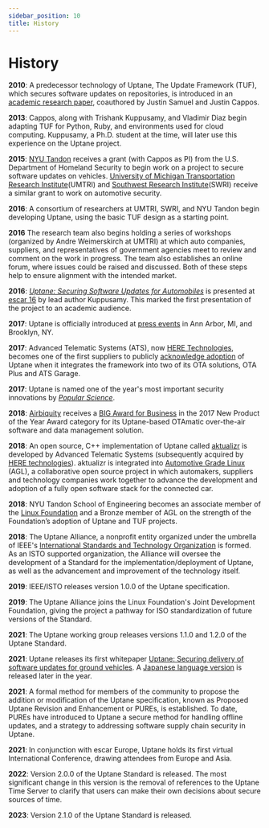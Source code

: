 ```yaml
---
sidebar_position: 10
title: History
---
```


# History

**2010**: A predecessor technology of Uptane, The Update Framework (TUF), which
secures software updates on repositories, is introduced in an [academic research paper](../../../static/papers/samuel_ccs_2010.pdf),
coauthored by Justin Samuel and Justin Cappos.

**2013**: Cappos, along with Trishank Kuppusamy, and Vladimir Diaz begin
adapting TUF for Python, Ruby, and environments used
for cloud computing. Kuppusamy, a Ph.D. student at the time, will later
use this experience on the Uptane project.

**2015**: [NYU Tandon](https://engineering.nyu.edu/) receives a grant (with
Cappos as PI) from the U.S. Department of Homeland Security to begin work on
a project to secure software updates on vehicles. [University of Michigan Transportation Research Institute](https://umtri.umich.edu/)(UMTRI)
and [Southwest Research Institute](https://www.swri.org/)(SWRI) receive a
similar grant to work on automotive security.

**2016**: A consortium of researchers at
UMTRI, SWRI, and NYU Tandon begin developing Uptane, using the basic
TUF design as a starting point.

**2016** The research team also begins holding a series of workshops (organized by
Andre Weimerskirch at UMTRI) at which auto companies, suppliers, and representatives of government agencies
meet to review and comment on the work in progress. The team also establishes an online forum,
where issues could be raised and discussed. Both of these steps help to ensure
alignment with the intended market.

**2016**: [_Uptane: Securing Software Updates for Automobiles_](../../../static/papers/kuppusamy_escar_16.pdf)
is presented at [escar 16](https://www.escar.info/escar-europe/history.html) by
lead author Kuppusamy. This
marked the first presentation of the project to an academic audience.

**2017**: Uptane is officially introduced at [press events](https://www.forbes.com/sites/leemathews/2017/01/19/uptane-will-protect-your-connected-car-from-hackers/#233b99d019be) in Ann Arbor, MI, and Brooklyn, NY.

**2017**: Advanced Telematic Systems (ATS), now [HERE Technologies](https://www.here.com/),
becomes one of the first suppliers to publicly [acknowledge adoption](https://www.autoconnectedcar.com/2017/06/connected-car-news-marvell-telit-att-ats-continental-toyota-marvel-safe-drive-systems-cast-car2go-trimble/) of Uptane when it integrates the framework
into two of its OTA solutions, OTA Plus and ATS Garage.

**2017**: Uptane is named one of the year's most important security innovations
by [_Popular Science_](https://www.popsci.com/top-security-innovations-2017/).

**2018**: [Airbiquity](https://www.airbiquity.com) receives a
[BIG Award for Business](https://www.airbiquity.com/news/press-releases/airbiquity-otamatic-named-2017-new-product-year-business-intelligence-group) in the 2017 New Product of the Year Award category for its
Uptane-based OTAmatic over-the-air software and data management solution.

**2018**: An open source, C++ implementation of Uptane called [aktualizr](https://github.com/uptane/aktualizr)
is developed by Advanced Telematic Systems (subsequently acquired by
[HERE technologies](https://www.here.com/en)). aktualizr
is integrated into [Automotive Grade Linux](https://www.automotivelinux.org/) (AGL),
a collaborative open source project in which
automakers, suppliers and technology companies work together to advance the
development and adoption of a fully open software stack for the connected car.

**2018**: NYU Tandon School of Engineering becomes an associate member of the
[Linux Foundation](https://www.linuxfoundation.org/) and a Bronze member of AGL
on the strength of the Foundation’s adoption of Uptane and TUF projects.

**2018**: The Uptane Alliance, a nonprofit entity organized under the umbrella of
IEEE's [International Standards and Technology Organization](https://ieee-isto.org/) is formed.
As an ISTO supported organization, the Alliance will oversee the development of
a Standard for the implementation/deployment of Uptane, as well as the
advancement and improvement of the technology itself.

**2019**: IEEE/ISTO releases version 1.0.0 of the Uptane specification.

**2019**: The Uptane Alliance joins the Linux Foundation's Joint Development Foundation, giving the project
a pathway for ISO standardization of future versions of the Standard.

**2021**: The Uptane working group releases versions 1.1.0 and 1.2.0 of the Uptane Standard.

**2021**: Uptane releases its first whitepaper [Uptane: Securing delivery of software updates for
ground vehicles](https://uptane.github.io/papers/Uptane_first_whitepaper.pdf). A [Japanese language version](https://uptane.github.io/papers/uptane_first_japanese_92121.pdf) is released later in the year.

**2021**: A formal method for members of the community to propose the addition or modification of the Uptane specification, known as Proposed Uptane Revision and Enhancement or PUREs, is established. To date, PUREs have introduced to Uptane a secure method for handling offline updates, and a strategy to addressing software supply chain security in Uptane.

**2021**: In conjunction with escar Europe, Uptane holds its first virtual International Conference, drawing attendees from Europe and Asia.

**2022**: Version 2.0.0 of the Uptane Standard is released. The most significant change in this version is the removal of references to the Uptane Time Server to clarify that users can make their own decisions about secure sources of time.

**2023**: Version 2.1.0 of the Uptane Standard is released.
